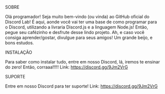SOBRE

Olá programador! Seja muito bem-vindo (ou vinda) ao GitHub oficial do Discord Lab! É aqui, aonde você vai ter uma base de como programar para o Discord, utilizando a livraria Discord.js e a linguagem Node.js!
 Então, pegue seu cafézinho e desfrute desse lindo projeto. Ah, e caso você consiga aprender/gostar, divulgue para seus amigos! Um grande beijo, e bons estudos.

INSTALAÇÃO

Para saber como instalar tudo, entre em nosso Discord, lá, iremos te ensinar do zero! Então, corraaa!!!!!
Link: https://discord.gg/9Jm2VrG


SUPORTE

Entre em nosso Discord para ter suporte! Link: https://discord.gg/9Jm2VrG
